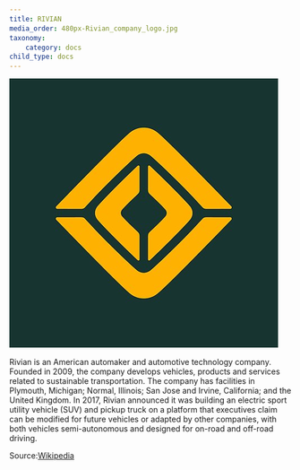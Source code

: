 ```yaml
---
title: RIVIAN
media_order: 480px-Rivian_company_logo.jpg
taxonomy:
    category: docs
child_type: docs
---
```


![RIVIAN](480px-Rivian_company_logo.jpg)

Rivian is an American automaker and automotive technology company. Founded in 2009, the company develops vehicles, products and services related to sustainable transportation. The company has facilities in Plymouth, Michigan; Normal, Illinois; San Jose and Irvine, California; and the United Kingdom. In 2017, Rivian announced it was building an electric sport utility vehicle (SUV) and pickup truck on a platform that executives claim can be modified for future vehicles or adapted by other companies, with both vehicles semi-autonomous and designed for on-road and off-road driving.

Source:[Wikipedia](https://en.wikipedia.org/wiki/Rivian)